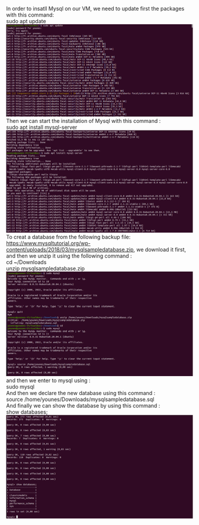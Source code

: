  In order to insatll Mysql on our VM, we need to update first the packages with this command:  
sudo apt update  
  ![Alt text](td%20linux/Capture%20d%E2%80%99%C3%A9cran%202022-11-23%20160326.png)
Then we can start the installation of Mysql with this command :    
sudo apt install mysql-server    
![Alt text](td%20linux/Capture%20d%E2%80%99%C3%A9cran%202022-11-23%20160406.png)
To creat a database from the following backup file: https://www.mysqltutorial.org/wp-content/uploads/2018/03/mysqlsampledatabase.zip, we download it first, and then we unzip it using the following command :  
cd ~/Downloads  
unzip mysqlsampledatabase.zip   
![Alt text](td%20linux/Capture%20d%E2%80%99%C3%A9cran%202022-11-23%20160825.png)
and then we enter to mysql using :  
sudo mysql  
And then we declare the new database using this command :  
source /home/younes/Downloads/mysqlsampledatabase.sql  
And finally we can show the database by using this command :  
show databases;
![Alt text](td%20linux/Capture%20d%E2%80%99%C3%A9cran%202022-11-23%20160843.png)




